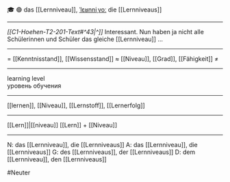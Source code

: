 🎓 🟢 das [[Lernniveau]], [ˈlɛʁnniˌvoː](https://youglish.com/pronounce/Lernniveau/german)
die [[Lernniveaus]]

---
*[[C1-Hoehen-T2-201-Text#^43|^]]* Interessant. Nun haben ja nicht alle Schülerinnen und Schüler das gleiche [[Lernniveau]] ...

---
= [[Kenntnisstand]], [[Wissensstand]]
≈ [[Niveau]], [[Grad]], [[Fähigkeit]]
≠

---
learning level  
уровень обучения

---
[[lernen]], [[Niveau]], [[Lernstoff]], [[Lernerfolg]]

---
[[Lern]]|[[niveau]]
[[Lern]] + [[Niveau]]


---
N: das [[Lernniveau]], die [[Lernniveaus]]
A: das [[Lernniveau]], die [[Lernniveaus]]
G: des [[Lernniveaus]], der [[Lernniveaus]]
D: dem [[Lernniveau]], den [[Lernniveaus]]

#Neuter